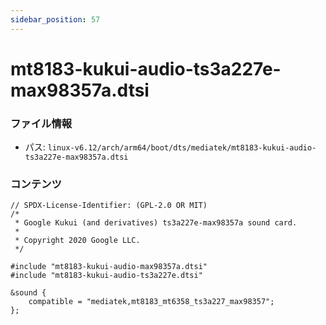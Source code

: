 ```yaml
---
sidebar_position: 57
---
```

# mt8183-kukui-audio-ts3a227e-max98357a.dtsi

### ファイル情報

- パス: `linux-v6.12/arch/arm64/boot/dts/mediatek/mt8183-kukui-audio-ts3a227e-max98357a.dtsi`

### コンテンツ

```dtsi
// SPDX-License-Identifier: (GPL-2.0 OR MIT)
/*
 * Google Kukui (and derivatives) ts3a227e-max98357a sound card.
 *
 * Copyright 2020 Google LLC.
 */

#include "mt8183-kukui-audio-max98357a.dtsi"
#include "mt8183-kukui-audio-ts3a227e.dtsi"

&sound {
	compatible = "mediatek,mt8183_mt6358_ts3a227_max98357";
};

```
